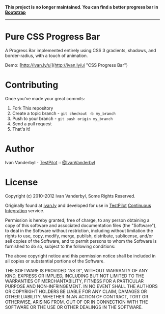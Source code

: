 **This project is no longer maintained. You can find a better progress bar in [Bootstrap](http://getbootstrap.com/components/#progress)**
___

Pure CSS Progress Bar
=====================

A Progress Bar implemented entirely using CSS 3 gradients, shadows, and border-radius, with a touch of animation.

Demo: [http://ivan.ly/ui](http://ivan.ly/ui "CSS Progress Bar")

Contributing
============

Once you've made your great commits:

1. Fork This repository
2. Create a topic branch - `git checkout -b my_branch`
3. Push to your branch - `git push origin my_branch`
4. Send a pull request
5. That's it!

Author
======

Ivan Vanderbyl - [TestPilot](http://testpilot.me/ivan) :: [@IvanVanderbyl](http://twitter.com/ivanvanderbyl)

License
=======

Copyright (c) 2010-2012 Ivan Vanderbyl, Some Rights Reserved.

Originally found at [ivan.ly](http://ivan.ly/ui) and developed for use in [TestPilot](http://testpilot.me) [Continuous Integration](http://testpilot.me) service.

Permission is hereby granted, free of charge, to any person obtaining a copy
of this software and associated documentation files (the "Software"), to deal
in the Software without restriction, including without limitation the rights
to use, copy, modify, merge, publish, distribute, sublicense, and/or sell
copies of the Software, and to permit persons to whom the Software is
furnished to do so, subject to the following conditions:

The above copyright notice and this permission notice shall be included in
all copies or substantial portions of the Software.

THE SOFTWARE IS PROVIDED "AS IS", WITHOUT WARRANTY OF ANY KIND, EXPRESS OR
IMPLIED, INCLUDING BUT NOT LIMITED TO THE WARRANTIES OF MERCHANTABILITY,
FITNESS FOR A PARTICULAR PURPOSE AND NON-INFRINGEMENT. IN NO EVENT SHALL THE
AUTHORS OR COPYRIGHT HOLDERS BE LIABLE FOR ANY CLAIM, DAMAGES OR OTHER
LIABILITY, WHETHER IN AN ACTION OF CONTRACT, TORT OR OTHERWISE, ARISING FROM,
OUT OF OR IN CONNECTION WITH THE SOFTWARE OR THE USE OR OTHER DEALINGS IN
THE SOFTWARE.
